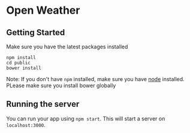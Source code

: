 # Open Weather

## Getting Started

Make sure you have the latest packages installed

```
npm install
cd public
bower install
```

Note: If you don't have `npm` installed, make sure you have
[node](http://nodejs.com) installed. PLease make sure you install bower globally

## Running the server

You can run your app using `npm start`. This will start a
server on `localhost:3000`.
